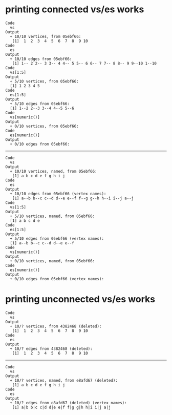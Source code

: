 # printing connected vs/es works

    Code
      vs
    Output
      + 10/10 vertices, from 05ebf66:
       [1]  1  2  3  4  5  6  7  8  9 10
    Code
      es
    Output
      + 10/10 edges from 05ebf66:
       [1] 1-- 2 2-- 3 3-- 4 4-- 5 5-- 6 6-- 7 7-- 8 8-- 9 9--10 1--10
    Code
      vs[1:5]
    Output
      + 5/10 vertices, from 05ebf66:
      [1] 1 2 3 4 5
    Code
      es[1:5]
    Output
      + 5/10 edges from 05ebf66:
      [1] 1--2 2--3 3--4 4--5 5--6
    Code
      vs[numeric()]
    Output
      + 0/10 vertices, from 05ebf66:
    Code
      es[numeric()]
    Output
      + 0/10 edges from 05ebf66:

---

    Code
      vs
    Output
      + 10/10 vertices, named, from 05ebf66:
       [1] a b c d e f g h i j
    Code
      es
    Output
      + 10/10 edges from 05ebf66 (vertex names):
       [1] a--b b--c c--d d--e e--f f--g g--h h--i i--j a--j
    Code
      vs[1:5]
    Output
      + 5/10 vertices, named, from 05ebf66:
      [1] a b c d e
    Code
      es[1:5]
    Output
      + 5/10 edges from 05ebf66 (vertex names):
      [1] a--b b--c c--d d--e e--f
    Code
      vs[numeric()]
    Output
      + 0/10 vertices, named, from 05ebf66:
    Code
      es[numeric()]
    Output
      + 0/10 edges from 05ebf66 (vertex names):

# printing unconnected vs/es works

    Code
      vs
    Output
      + 10/? vertices, from 4382468 (deleted):
       [1]  1  2  3  4  5  6  7  8  9 10
    Code
      es
    Output
      + 10/? edges from 4382468 (deleted):
       [1]  1  2  3  4  5  6  7  8  9 10

---

    Code
      vs
    Output
      + 10/? vertices, named, from e8afd67 (deleted):
       [1] a b c d e f g h i j
    Code
      es
    Output
      + 10/? edges from e8afd67 (deleted) (vertex names):
       [1] a|b b|c c|d d|e e|f f|g g|h h|i i|j a|j

